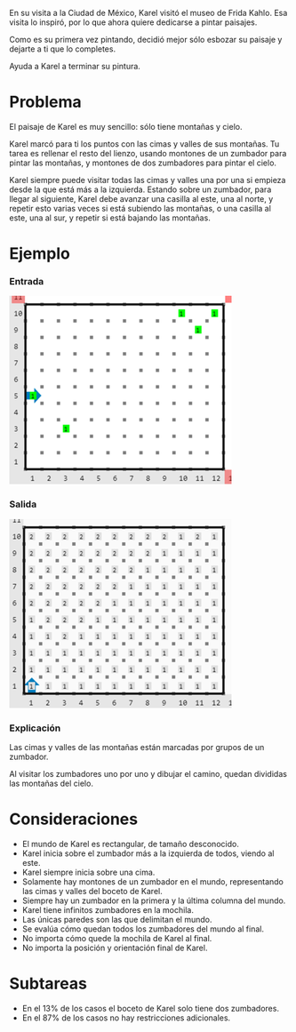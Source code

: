 En su visita a la Ciudad de México, Karel visitó el museo de Frida Kahlo.
Esa visita lo inspiró, por lo que ahora quiere dedicarse a pintar paisajes.

Como es su primera vez pintando, decidió mejor sólo esbozar su paisaje
y dejarte a ti que lo completes.

Ayuda a Karel a terminar su pintura.

# Problema

El paisaje de Karel es muy sencillo: sólo tiene montañas y cielo.

Karel marcó para ti los puntos con las cimas y valles de sus montañas.
Tu tarea es rellenar el resto del lienzo, usando montones de un zumbador
para pintar las montañas, y montones de dos zumbadores para pintar el cielo.

Karel siempre puede visitar todas las cimas y valles una por una
si empieza desde la que está más a la izquierda. Estando sobre un
zumbador, para llegar al siguiente, Karel debe avanzar una casilla al
este, una al norte, y repetir esto varias veces si está subiendo las montañas,
o una casilla al este, una al sur, y repetir si está bajando las montañas.

# Ejemplo

### Entrada

![Entrada](entrada.png)

### Salida

![Salida](salida.png)

### Explicación

Las cimas y valles de las montañas están marcadas por grupos de un zumbador.

Al visitar los zumbadores uno por uno y dibujar el camino,
quedan divididas las montañas del cielo.

# Consideraciones

* El mundo de Karel es rectangular, de tamaño desconocido.
* Karel inicia sobre el zumbador más a la izquierda de todos, viendo al este.
* Karel siempre inicia sobre una cima.
* Solamente hay montones de un zumbador en el mundo, representando las cimas y valles del boceto de Karel.
* Siempre hay un zumbador en la primera y la última columna del mundo.
* Karel tiene infinitos zumbadores en la mochila.
* Las únicas paredes son las que delimitan el mundo.
* Se evalúa cómo quedan todos los zumbadores del mundo al final.
* No importa cómo quede la mochila de Karel al final.
* No importa la posición y orientación final de Karel.

# Subtareas

* En el 13% de los casos el boceto de Karel solo tiene dos zumbadores.
* En el 87% de los casos no hay restricciones adicionales.
